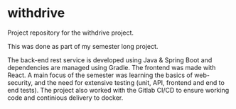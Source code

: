 # withdrive

Project repository for the withdrive project.

This was done as part of my semester long project.

The back-end rest service is developed using Java & Spring Boot and dependencies are managed using Gradle. The frontend was made with React.
A main focus of the semester was learning the basics of web-security, and the need for extensive testing (unit, API, frontend and end to end tests).
The project also worked with the Gitlab CI/CD to ensure working code and continious delivery to docker.
